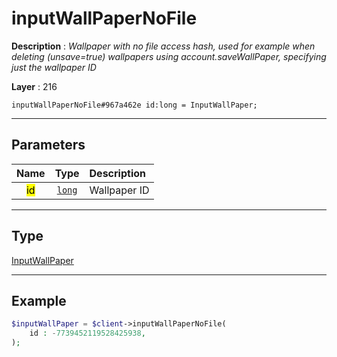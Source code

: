 # inputWallPaperNoFile

**Description** : *Wallpaper with no file access hash, used for example when deleting \(unsave=true\) wallpapers using account\.saveWallPaper, specifying just the wallpaper ID*

**Layer** : 216

```tl
inputWallPaperNoFile#967a462e id:long = InputWallPaper;
```

---

## Parameters

| Name | Type | Description |
| :---: | :---: | :--- |
| <mark>id</mark> | [`long`](type/long) | Wallpaper ID |

---

## Type

[InputWallPaper](type/InputWallPaper)

---

## Example

```php
$inputWallPaper = $client->inputWallPaperNoFile(
	id : -7739452119528425938,
);
```